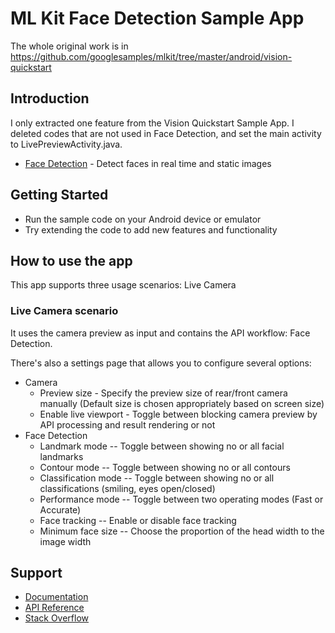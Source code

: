 # ML Kit Face Detection Sample App

The whole original work is in https://github.com/googlesamples/mlkit/tree/master/android/vision-quickstart

## Introduction

I only extracted one feature from the Vision Quickstart Sample App.
I deleted codes that are not used in Face Detection, and set the main activity to LivePreviewActivity.java.

* [Face Detection](https://developers.google.com/ml-kit/vision/face-detection/android) - Detect faces in real time and static images

## Getting Started

* Run the sample code on your Android device or emulator
* Try extending the code to add new features and functionality

## How to use the app

This app supports three usage scenarios: Live Camera

### Live Camera scenario

It uses the camera preview as input and contains the API workflow: Face Detection. 

There's also a settings page that allows you to configure several options:

* Camera
  * Preview size - Specify the preview size of rear/front camera manually (Default size is chosen appropriately based on screen size)
  * Enable live viewport - Toggle between blocking camera preview by API processing and result rendering or not
* Face Detection
  * Landmark mode -- Toggle between showing no or all facial landmarks
  * Contour mode -- Toggle between showing no or all contours
  * Classification mode -- Toggle between showing no or all classifications (smiling, eyes open/closed)
  * Performance mode -- Toggle between two operating modes (Fast or Accurate)
  * Face tracking -- Enable or disable face tracking
  * Minimum face size -- Choose the proportion of the head width to the image width

## Support

* [Documentation](https://developers.google.com/ml-kit/guides)
* [API Reference](https://developers.google.com/ml-kit/reference/android)
* [Stack Overflow](https://stackoverflow.com/questions/tagged/google-mlkit)

